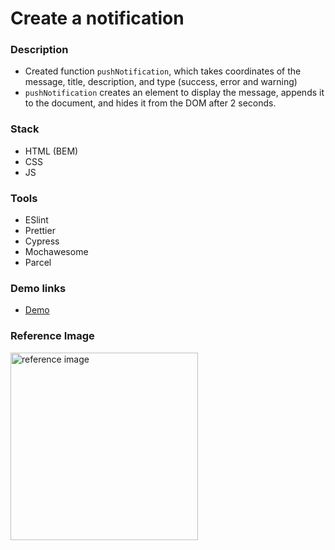 # Create a notification

### Description

- Created function `pushNotification`, which takes coordinates of the message, title, description, and type  (success, error and warning)
- `pushNotification` creates an element to display the message, appends it to the document, and hides it from the DOM after 2 seconds.

### Stack

- HTML (BEM)
- CSS
- JS

### Tools

- ESlint
- Prettier
- Cypress
- Mochawesome
- Parcel

### Demo links

- [Demo](https://AndriiZakharenko.github.io/notification/)

### Reference Image

<img src="./src/images/result.png" alt="reference image" width="300px" />
